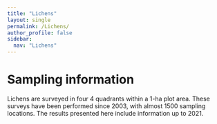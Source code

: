 ```yaml
---
title: "Lichens"
layout: single
permalink: /Lichens/
author_profile: false
sidebar:
  nav: "Lichens"
---
```


<h1>Sampling information</h1>

Lichens are surveyed in four 4 quadrants within a 1-ha plot area. These surveys have been performed since 2003, with almost 1500 sampling locations. The results presented here include information up to 2021.